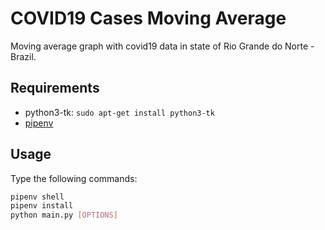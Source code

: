 # COVID19 Cases Moving Average

Moving average graph with covid19 data in state of Rio Grande do Norte - Brazil.

## Requirements

- python3-tk: `sudo apt-get install python3-tk`
- [pipenv](https://pypi.org/project/pipenv/)

## Usage

Type the following commands:

```bash
pipenv shell
pipenv install
python main.py [OPTIONS]
```

